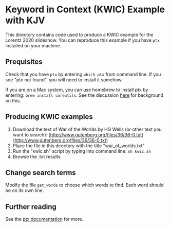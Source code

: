 # Keyword in Context (KWIC) Example with KJV

This directory contains code used to produce a KWIC example for the Lorentz 2020 slideshow. You can reproduce this example if you have `ptx` installed on your machine.

## Prequisites

Check that you have `ptx` by entering `which ptx` from command line. If you see "ptx not found", you will need to install it somehow. 

If you are on a Mac system, you can use homebrew to install ptx by entering:
`brew install coreutils`. See the discussion [here](https://gist.github.com/skyzyx/3438280b18e4f7c490db8a2a2ca0b9da) for background on this.

## Producing KWIC examples

1. Download the text of War of the Worlds by HG Wells (or other text you want to search): [http://www.gutenberg.org/files/36/36-0.txt](http://www.gutenberg.org/files/36/36-0.txt)
2. Place the file in this directory with the title "war_of_worlds.txt"
3. Run the "kwic.sh" script by typing into command line: `sh kwic.sh`
4. Browse the .txt results

## Change search terms

Modify the file `get_words` to choose which words to find. Each word should be on its own line.

## Further reading

See the [ptx documentation](https://www.gnu.org/software/coreutils/manual/html_node/ptx-invocation.html#ptx-invocation) for more.
